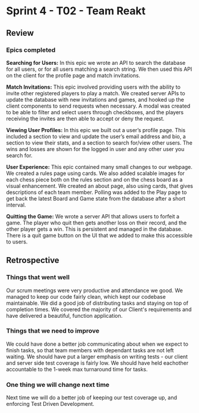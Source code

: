 # Sprint 4 - T02 - Team Reakt

## Review 

### Epics completed
<strong>Searching for Users:</strong> In this epic we wrote an API to search the database for all users, or for all users matching a search string. We then used this API on the client for the profile page and match invitations.


<strong>Match Invitations:</strong> This epic involved providing users with the ability to invite other registered players to play a match. We created server APIs to update the database with new invitations and games, and hooked up the client components to send requests when necessary. A modal was created to be able to filter and select users through checkboxes, and the players receiving the invites are then able to accept or deny the request.


<strong>Viewing User Profiles:</strong> In this epic we built out a user’s profile page. This included a section to view and update the user’s email address and bio, a section to view their stats, and a section to search for/view other users. The wins and losses are shown for the logged in user and any other user you search for.


<strong>User Experience:</strong> This epic contained many small changes to our webpage.  We created a rules page using cards.  We also added scalable images for each chess piece both on the rules section and on the chess board as a visual enhancement.  We created an about page, also using cards, that gives descriptions of each team member. Polling was added to the Play page to get back the latest Board and Game state from the database after a short interval. 

<strong>Quitting the Game:</strong> We wrote a server API that allows users to forfeit a game. The player who quit then gets another loss on their record, and the other player gets a win. This is persistent and managed in the database. There is a quit game button on the UI that we added to make this accessible to users.


## Retrospective

### Things that went well
Our scrum meetings were very productive and attendance we good. We managed to keep our code fairly clean, which kept our codebase maintainable. We did a good job of distributing tasks and staying on top of completion times. We covered the majority of our Client's requirements and have delivered a beautiful, function application.


### Things that we need to improve
We could have done a better job communicating about when we expect to finish tasks, so that team members with dependant tasks are not left waiting. We should have put a larger emphasis on writing tests - our client and server side test coverage is fairly low. We should have held eachother accountable to the 1-week max turnaround time for tasks.

### One thing we will change next time
Next time we will do a better job of keeping our test coverage up, and enforcing Test Driven Development.
